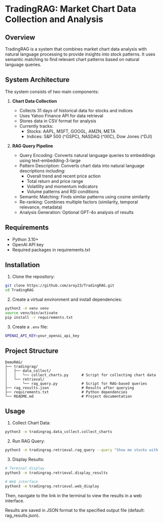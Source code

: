 # TradingRAG: Market Chart Data Collection and Analysis

## Overview

TradingRAG is a system that combines market chart data analysis with natural language processing to provide insights into stock patterns. It uses semantic matching to find relevant chart patterns based on natural language queries.

## System Architecture

The system consists of two main components:

1. **Chart Data Collection**
   - Collects 31 days of historical data for stocks and indices
   - Uses Yahoo Finance API for data retrieval
   - Stores data in CSV format for analysis
   - Currently tracks:
     - Stocks: AAPL, MSFT, GOOGL, AMZN, META
     - Indices: S&P 500 (^GSPC), NASDAQ (^IXIC), Dow Jones (^DJI)

2. **RAG Query Pipeline**
   - Query Encoding: Converts natural language queries to embeddings using text-embedding-3-large
   - Pattern Description: Converts chart data into natural language descriptions including:
     - Overall trend and recent price action
     - Total return and price range
     - Volatility and momentum indicators
     - Volume patterns and RSI conditions
   - Semantic Matching: Finds similar patterns using cosine similarity
   - Re-ranking: Combines multiple factors (similarity, temporal relevance, metadata)
   - Analysis Generation: Optional GPT-4o analysis of results

## Requirements

- Python 3.10+
- OpenAI API key
- Required packages in requirements.txt

## Installation

1. Clone the repository:
```bash
git clone https://github.com/aroy23/TradingRAG.git
cd TradingRAG
```

2. Create a virtual environment and install dependencies:
```bash
python3 -m venv venv
source venv/bin/activate
pip install -r requirements.txt
```

3. Create a `.env` file:
```bash
OPENAI_API_KEY=your_openai_api_key
```

## Project Structure
```
DemoRAG/
├── tradingrag/
│   ├── data_collect/
│   │   └── collect_charts.py      # Script for collecting chart data
│   └── retrieval/
│       └── rag_query.py           # Script for RAG-based queries
├── rag_results.json               # Results after querying
├── requirements.txt               # Python dependencies
└── README.md                      # Project documentation
```

## Usage

1. Collect Chart Data:
```bash
python3 -m tradingrag.data_collect.collect_charts
```

2. Run RAG Query:
```bash
python3 -m tradingrag.retrieval.rag_query --query "Show me stocks with downward upward momentum" --generate --top_k 2
```

3. Display Results:
```bash
# Terminal display
python3 -m tradingrag.retrieval.display_results

# Web interface
python3 -m tradingrag.retrieval.web_display
```
Then, navigate to the link in the terminal to view the results in a web interface.

Results are saved in JSON format to the specified output file (default: rag_results.json).